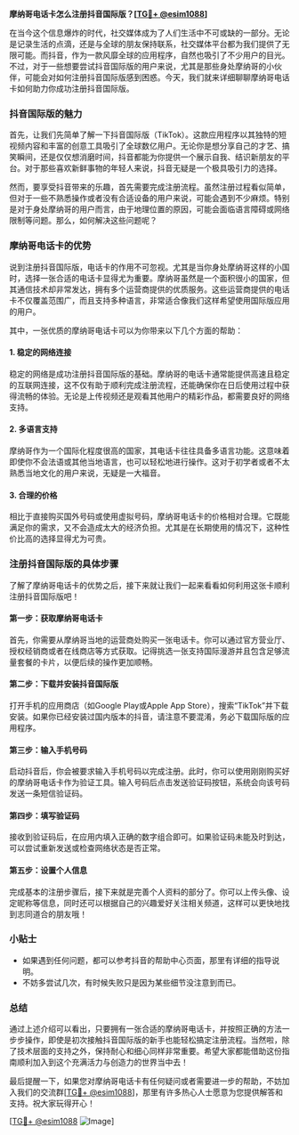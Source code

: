 **摩纳哥电话卡怎么注册抖音国际版？[[TG💪+ @esim1088](https://t.me/s/esim1088)]**

在当今这个信息爆炸的时代，社交媒体成为了人们生活中不可或缺的一部分。无论是记录生活的点滴，还是与全球的朋友保持联系，社交媒体平台都为我们提供了无限可能。而抖音，作为一款风靡全球的应用程序，自然也吸引了不少用户的目光。不过，对于一些想要尝试抖音国际版的用户来说，尤其是那些身处摩纳哥的小伙伴，可能会对如何注册抖音国际版感到困惑。今天，我们就来详细聊聊摩纳哥电话卡如何助力你成功注册抖音国际版。

### 抖音国际版的魅力

首先，让我们先简单了解一下抖音国际版（TikTok）。这款应用程序以其独特的短视频内容和丰富的创意工具吸引了全球数亿用户。无论你是想分享自己的才艺、搞笑瞬间，还是仅仅想消磨时间，抖音都能为你提供一个展示自我、结识新朋友的平台。对于那些喜欢新鲜事物的年轻人来说，抖音无疑是一个极具吸引力的选择。

然而，要享受抖音带来的乐趣，首先需要完成注册流程。虽然注册过程看似简单，但对于一些不熟悉操作或者没有合适设备的用户来说，可能会遇到不少麻烦。特别是对于身处摩纳哥的用户而言，由于地理位置的原因，可能会面临语言障碍或网络限制等问题。那么，如何解决这些问题呢？

### 摩纳哥电话卡的优势

说到注册抖音国际版，电话卡的作用不可忽视。尤其是当你身处摩纳哥这样的小国时，选择一张合适的电话卡显得尤为重要。摩纳哥虽然是一个面积很小的国家，但其通信技术却非常发达，拥有多个运营商提供的优质服务。这些运营商提供的电话卡不仅覆盖范围广，而且支持多种语言，非常适合像我们这样希望使用国际版应用的用户。

其中，一张优质的摩纳哥电话卡可以为你带来以下几个方面的帮助：

#### 1. 稳定的网络连接
稳定的网络是成功注册抖音国际版的基础。摩纳哥的电话卡通常能提供高速且稳定的互联网连接，这不仅有助于顺利完成注册流程，还能确保你在日后使用过程中获得流畅的体验。无论是上传视频还是观看其他用户的精彩作品，都需要良好的网络支持。

#### 2. 多语言支持
摩纳哥作为一个国际化程度很高的国家，其电话卡往往具备多语言功能。这意味着即使你不会法语或其他当地语言，也可以轻松地进行操作。这对于初学者或者不太熟悉当地文化的用户来说，无疑是一大福音。

#### 3. 合理的价格
相比于直接购买国外号码或使用虚拟号码，摩纳哥电话卡的价格相对合理。它既能满足你的需求，又不会造成太大的经济负担。尤其是在长期使用的情况下，这种性价比高的选择显得尤为可贵。

### 注册抖音国际版的具体步骤

了解了摩纳哥电话卡的优势之后，接下来就让我们一起来看看如何利用这张卡顺利注册抖音国际版吧！

#### 第一步：获取摩纳哥电话卡
首先，你需要从摩纳哥当地的运营商处购买一张电话卡。你可以通过官方营业厅、授权经销商或者在线商店等方式获取。记得挑选一张支持国际漫游并且包含足够流量套餐的卡片，以便后续的操作更加顺畅。

#### 第二步：下载并安装抖音国际版
打开手机的应用商店（如Google Play或Apple App Store），搜索“TikTok”并下载安装。如果你已经安装过国内版本的抖音，请注意不要混淆，务必下载国际版的应用程序。

#### 第三步：输入手机号码
启动抖音后，你会被要求输入手机号码以完成注册。此时，你可以使用刚刚购买好的摩纳哥电话卡作为验证工具。输入号码后点击发送验证码按钮，系统会向该号码发送一条短信验证码。

#### 第四步：填写验证码
接收到验证码后，在应用内填入正确的数字组合即可。如果验证码未能及时到达，可以尝试重新发送或检查网络状态是否正常。

#### 第五步：设置个人信息
完成基本的注册步骤后，接下来就是完善个人资料的部分了。你可以上传头像、设定昵称等信息，同时还可以根据自己的兴趣爱好关注相关频道，这样可以更快地找到志同道合的朋友哦！

### 小贴士
- 如果遇到任何问题，都可以参考抖音的帮助中心页面，那里有详细的指导说明。
- 不妨多尝试几次，有时候失败只是因为某些细节没注意到而已。

### 总结

通过上述介绍可以看出，只要拥有一张合适的摩纳哥电话卡，并按照正确的方法一步步操作，即使是初次接触抖音国际版的新手也能轻松搞定注册流程。当然啦，除了技术层面的支持之外，保持耐心和细心同样非常重要。希望大家都能借助这份指南顺利加入到这个充满活力与创造力的世界当中去！

最后提醒一下，如果您对摩纳哥电话卡有任何疑问或者需要进一步的帮助，不妨加入我们的交流群[[TG💪+ @esim1088](https://t.me/s/esim1088)]，那里有许多热心人士愿意为您提供解答和支持。祝大家玩得开心！

[[TG💪+ @esim1088](https://t.me/s/esim1088) ![Image](https://i.postimg.cc/4NQfJmqS/Snipaste-2025-05-13-00-14-12.png)]
